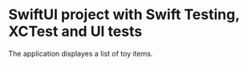 # SwiftUI project with Swift Testing, XCTest and UI tests

The application displayes a list of toy items.